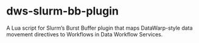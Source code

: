 # dws-slurm-bb-plugin
A Lua script for Slurm’s Burst Buffer plugin that maps DataWarp-style data movement directives to Workflows in Data Workflow Services.

